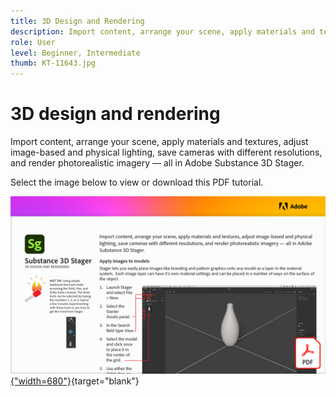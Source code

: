```yaml
---
title: 3D Design and Rendering
description: Import content, arrange your scene, apply materials and textures, adjust image-based and physical lighting, save cameras with different resolutions, and render photorealistic imagery
role: User
level: Beginner, Intermediate
thumb: KT-11643.jpg
---
```

# 3D design and rendering

Import content, arrange your scene, apply materials and textures, adjust image-based and physical lighting, save cameras with different resolutions, and render photorealistic imagery — all in Adobe Substance 3D Stager.

Select the image below to view or download this PDF tutorial.

[![First page image of tutorial](assets/Substance3DStager.png){"width=680"}](assets/Adobe-Substance-Stager.pdf){target="blank"}
